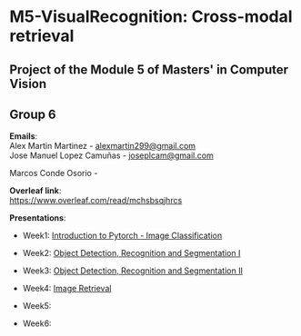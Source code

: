 # M5-VisualRecognition: Cross-modal retrieval
## Project of the Module 5 of Masters' in Computer Vision 
## Group 6  
**Emails**:  
 Alex Martin Martinez - alexmartin299@gmail.com  
 Jose Manuel Lopez Camuñas - joseplcam@gmail.com
 
 Marcos Conde Osorio -   
   
 **Overleaf link**:  
 https://www.overleaf.com/read/mchsbsqjhrcs  
 
 **Presentations**:  
   * Week1: [Introduction to Pytorch - Image Classification](https://docs.google.com/presentation/d/1DFNzOIEmj35EVuI-A0nPaJrHFI6k4Ut7Nl-Dig2nJ_s/edit?usp=sharing)

   * Week2: [Object Detection, Recognition and Segmentation I](https://docs.google.com/presentation/d/1IkfHFOOYdW-RRTSxSDPPofPKPrvhKaT3iLwrMFufelc/edit?usp=sharing)

   * Week3: [Object Detection, Recognition and Segmentation II](https://docs.google.com/presentation/d/1JKPR9u4GHKFJJ6L-P7obSvy6TpCG93wuMbbT72nPZYo/edit?usp=sharing)

   * Week4: [Image Retrieval](https://docs.google.com/presentation/d/1qYaMRr1_H4cbhd6Y3Qa8BU5_2nT8crH4qRKWwLhuL6E/edit?usp=sharing)

   * Week5:

   * Week6:  
 
